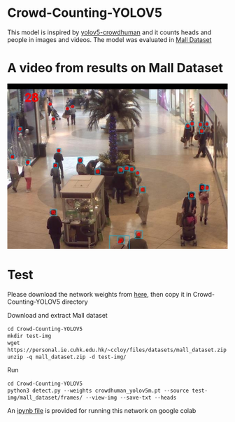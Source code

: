 # Crowd-Counting-YOLOV5

This model is inspired by [yolov5-crowdhuman](https://github.com/deepakcrk/yolov5-crowdhuman) and it counts heads and people in images and videos.
The model was evaluated in [Mall Dataset](https://personal.ie.cuhk.edu.hk/~ccloy/downloads_mall_dataset.html)

# A video from results on Mall Dataset

[![Watch the video](pic/seq_000001.jpg)](https://youtu.be/XjtfAY3GVUs)

# Test
Please download the network weights from  [here](https://drive.google.com/file/d/1tNhSI_-Hq2AkwE12lqMRV_t9uTbX0b5i/view?usp=sharing), then copy it in Crowd-Counting-YOLOV5 directory

Download and extract Mall dataset
```
cd Crowd-Counting-YOLOV5
mkdir test-img
wget https://personal.ie.cuhk.edu.hk/~ccloy/files/datasets/mall_dataset.zip
unzip -q mall_dataset.zip -d test-img/
```

Run 
```
cd Crowd-Counting-YOLOV5
python3 detect.py --weights crowdhuman_yolov5m.pt --source test-img/mall_dataset/frames/ --view-img --save-txt --heads
```

An [ipynb file](MyHeadYOLOV5.ipynb) is provided for running this network on google colab





